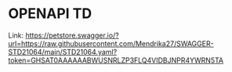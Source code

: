 # OPENAPI TD
Link: https://petstore.swagger.io/?url=https://raw.githubusercontent.com/Mendrika27/SWAGGER-STD21064/main/STD21064.yaml?token=GHSAT0AAAAAABWUSNRLZP3FLQ4VIDBJNPR4YWRN5TA
